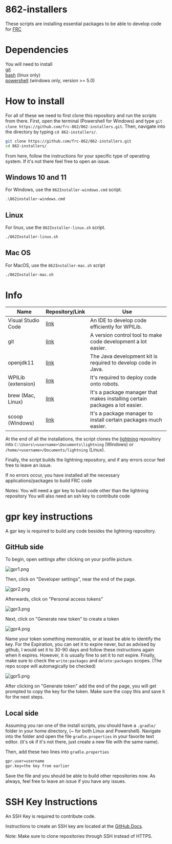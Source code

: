 # 862-installers
These scripts are installing essential packages to be able to develop code for [FRC](https://www.firstinspires.org/robotics/frc)

# Dependencies
You will need to install\
[git](https://git-scm.com/)\
[bash](https://www.gnu.org/software/bash/) (linux only)\
[powershell](https://github.com/PowerShell/PowerShell) (windows only, version >= 5.0)

# How to install

For all of these we need to first clone this repository and run the scripts from there.
First, open the terminal (Powershell for Windows) and type `git clone https://github.com/frc-862/862-installers.git`.
Then, navigate into the directory by typing `cd 862-installers/`.

```bash
git clone https://github.com/frc-862/862-installers.git
cd 862-installers/
```
From here, follow the instructions for your specific type of operating system. If it's not there feel free to open an issue.

## Windows 10 and 11
For Windows, use the `862Installer-windows.cmd` script.

```cmd
.\862installer-windows.cmd
```

## Linux
For linux, use the `862Installer-linux.sh` script.

```bash
./862Installer-linux.sh
```

## Mac OS
For MacOS, use the `862Installer-mac.sh` script

```bash
./862Installer-mac.sh
```

# Info

Name | Repository/Link | Use
--- | --- | ---
Visual Studio Code | [link](https://code.visualstudio.com/) | An IDE to develop code efficiently for WPILib.
git | [link](https://git-scm.com/) | A version control tool to make code development a lot easier.
openjdk11 | [link](https://openjdk.java.net/projects/jdk/11/) | The Java development kit is required to develop code in Java.
WPILib (extension) | [link](https://wpilib.org/) | It's required to deploy code onto robots.
brew (Mac, Linux) | [link](https://brew.sh/) | It's a package manager that makes installing certain packages a lot easier.
scoop (Windows) | [link](https://scoop.sh/) | It's a package manager to install certain packages much easier.

At the end of all the installations, the script clones the [lightning](https://github.com/frc-862/lightning) repository into `C:\Users\<username>\Documents\lightning` (Windows) or `/home/<username>/Documents/lightning` (Linux).

Finally, the script builds the lightning repository, and if any errors occur feel free to leave an issue.

If no errors occur, you have installed all the necessary applications/packages to build FRC code

Notes:
You will need a gpr key to build code other than the lightning repository
You will also need an ssh key to contribute code

# gpr key instructions

A gpr key is required to build any code besides the lightning repository.

## GitHub side
To begin, open settings after clicking on your profile picture.

![gpr1.png](https://github.com/frc-862/862-installers/raw/main/assets/gpr1.png)

Then, click on "Developer settings", near the end of the page.

![gpr2.png](https://github.com/frc-862/862-installers/raw/main/assets/gpr2.png)

Afterwards, click on "Personal access tokens"

![gpr3.png](https://github.com/frc-862/862-installers/raw/main/assets/gpr3.png)

Next, click on "Generate new token" to create a token

![gpr4.png](https://github.com/frc-862/862-installers/raw/main/assets/gpr4.png)

Name your token something memorable, or at least be able to identify the key. For the Expiration, you can set it to expire never, but as advised by github, I would set it to 30-90 days and follow these instructions again when it expires. However, it is usually fine to set it to not expire. Finally, make sure to check the `write:packages` and `delete:packages` scopes. (The repo scope will automagically be checked)

![gpr5.png](https://github.com/frc-862/862-installers/raw/main/assets/gpr5.png)

After clicking on "Generate token" add the end of the page, you will get prompted to copy the key for the token. Make sure the copy this and save it for the next steps.

## Local side

Assuming you ran one of the install scripts, you should have a `.gradle/` folder in your home directory, (~ for both Linux and Powershell). Navigate into the folder and open the file `gradle.properties` in your favorite text editor. (it's ok if it's not there, just create a new file with the same name).  

Then, add these two lines into `gradle.properties`
```bash
gpr.user=username
gpr.key=the key from earlier
```
Save the file and you should be able to build other repositories now. As always, feel free to leave an issue if you have any issues.

# SSH Key Instructions

An SSH Key is required to contribute code.

Instructions to create an SSH key are located at the [GitHub Docs](https://docs.github.com/en/github/authenticating-to-github/connecting-to-github-with-ssh/about-ssh).  

Note: Make sure to clone repositories through SSH instead of HTTPS.

